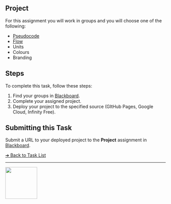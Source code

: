 <style>@import url("//readme.codeadam.ca/readme.css");</style>

## Project

For this assignment you will work in groups and you will choose one of the following:

- [Pseudocode](https://pseudocodecodeadam.ca)
- [Flow](https://flow.brickmmo.com/)
- Units
- Colours
- Branding

## Steps

To complete this task, follow these steps:

1. Find your groups in [Blackboard](https://learn.humber.ca/).
2. Complete your assigned project.
3. Deploy your project to the specified source (GItHub Pages, Google Cloud, Infinity Free). 

## Submitting this Task

Submit a URL to your deployed project to the **Project** assignment in [Blackboard](https://learn.humber.ca/).

[&#10132; Back to Task List](/)

---

<a href="https://brickmmo.com">
<img src="https://brickmmo.com/images/brickmmo-logo-horizontal.jpg" width="100">
</a>
